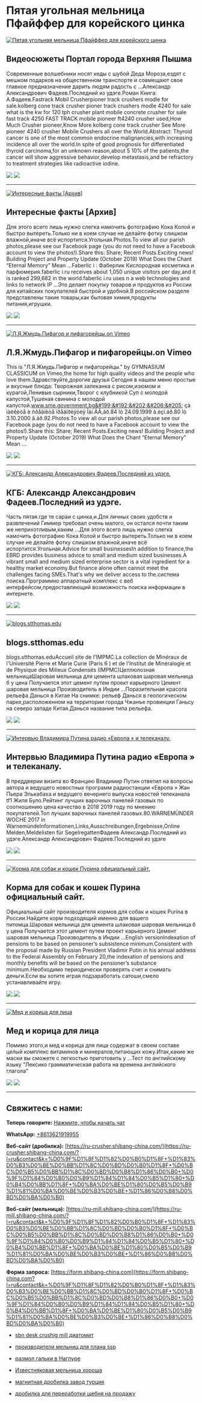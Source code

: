 # Пятая угольная мельница Пфайффер для корейского цинка

<a href="https://swt.shibang-china.com/?l=ru&img&k=%D0%9F%D1%8F%D1%82%D0%B0%D1%8F+%D1%83%D0%B3%D0%BE%D0%BB%D1%8C%D0%BD%D0%B0%D1%8F+%D0%BC%D0%B5%D0%BB%D1%8C%D0%BD%D0%B8%D1%86%D0%B0+%D0%9F%D1%84%D0%B0%D0%B9%D1%84%D1%84%D0%B5%D1%80+%D0%B4%D0%BB%D1%8F+%D0%BA%D0%BE%D1%80%D0%B5%D0%B9%D1%81%D0%BA%D0%BE%D0%B3%D0%BE+%D1%86%D0%B8%D0%BD%D0%BA%D0%B0" target="_blank">![Пятая угольная мельница Пфайффер для корейского цинка](http://static.shibang-china.com/all-800x300/927.jpg)</a>

## Видеосюжеты Портал города Верхняя Пышма
Современные волшебники носят кеды с шубой Деда Мороза,ездят с мешком подарков на общественном транспорте и совмещают свое главное предназначение дарить людям радость с …Александр Александрович Фадеев.Последний из удэге.Роман  Книга: А.Фадеев.Fastrack Mobil Crusherpioner track crushers modle for sale.kolberg cone track crusher pioner track crushers modle 4240 for sale what is the kw for 120 tph crusher plant mobile concrete crusher for sale fast track 4250 FAST TRACK mobile pioneer ft4240 crusher used,How Much Crusher pioneer,Know More kolberg cone track crusher See More pioneer 4240 crusher Mobile Crushers all over the World.Abstract: Thyroid cancer is one of the most common endocrine malignancies,with increasing incidence all over the world.In spite of good prognosis for differentiated thyroid carcinoma,for an unknown reason,about 5 10% of the patients,the cancer will show aggressive behavior,develop metastasis,and be refractory to treatment strategies like radioactive iodine.


<a href="https://whatsapp.shibangsoft.com/WhatsApp.php" target="_blank" title="WhatsApp">![](http://static.shibang-china.com/icon/whatsapp.png)</a> <a href="https://swt.shibang-china.com/?l=ru&icon&k=%D0%9F%D1%8F%D1%82%D0%B0%D1%8F+%D1%83%D0%B3%D0%BE%D0%BB%D1%8C%D0%BD%D0%B0%D1%8F+%D0%BC%D0%B5%D0%BB%D1%8C%D0%BD%D0%B8%D1%86%D0%B0+%D0%9F%D1%84%D0%B0%D0%B9%D1%84%D1%84%D0%B5%D1%80+%D0%B4%D0%BB%D1%8F+%D0%BA%D0%BE%D1%80%D0%B5%D0%B9%D1%81%D0%BA%D0%BE%D0%B3%D0%BE+%D1%86%D0%B8%D0%BD%D0%BA%D0%B0" target="_blank">![](http://static.shibang-china.com/icon/chat-ru.png)</a>

---

<a href="https://swt.shibang-china.com/?l=ru&img&k=%D0%9F%D1%8F%D1%82%D0%B0%D1%8F+%D1%83%D0%B3%D0%BE%D0%BB%D1%8C%D0%BD%D0%B0%D1%8F+%D0%BC%D0%B5%D0%BB%D1%8C%D0%BD%D0%B8%D1%86%D0%B0+%D0%9F%D1%84%D0%B0%D0%B9%D1%84%D1%84%D0%B5%D1%80+%D0%B4%D0%BB%D1%8F+%D0%BA%D0%BE%D1%80%D0%B5%D0%B9%D1%81%D0%BA%D0%BE%D0%B3%D0%BE+%D1%86%D0%B8%D0%BD%D0%BA%D0%B0" target="_blank">![Интересные факты [Архив]](http://static.shibang-china.com/all-800x300/1246.jpg)</a>

## Интересные факты [Архив]
Для этого всего лишь нужно слегка намочить фотографию Кока Колой и быстро вытереть.Только ни в коем случае не делайте фотку слишком влажной,иначе всё испортится.Угольная.Photos.To view all our parish photos,please see our Facebook page (you do not need to have a Facebook account to view the photos!).Share this: Share; Recent Posts.Exciting news! Building Project and Property Update (October 2019) What Does the Chant “Eternal Memory” Mean …Faberlic i : Фаберлик Кислородная косметика и парфюмерия.faberlic i.ru receives about 1,050 unique visitors per day,and it is ranked 299,682 in the world.faberlic i.ru uses n a web technologies and links to network IP …Это делает покупку товаров и продуктов из России для китайских покупателей быстрой и удобной.В российском разделе представлены такие товары,как бытовая химия,продукты питания,игрушки.


<a href="https://whatsapp.shibangsoft.com/WhatsApp.php" target="_blank" title="WhatsApp">![](http://static.shibang-china.com/icon/whatsapp.png)</a> <a href="https://swt.shibang-china.com/?l=ru&icon&k=%D0%9F%D1%8F%D1%82%D0%B0%D1%8F+%D1%83%D0%B3%D0%BE%D0%BB%D1%8C%D0%BD%D0%B0%D1%8F+%D0%BC%D0%B5%D0%BB%D1%8C%D0%BD%D0%B8%D1%86%D0%B0+%D0%9F%D1%84%D0%B0%D0%B9%D1%84%D1%84%D0%B5%D1%80+%D0%B4%D0%BB%D1%8F+%D0%BA%D0%BE%D1%80%D0%B5%D0%B9%D1%81%D0%BA%D0%BE%D0%B3%D0%BE+%D1%86%D0%B8%D0%BD%D0%BA%D0%B0" target="_blank">![](http://static.shibang-china.com/icon/chat-ru.png)</a>

---

<a href="https://swt.shibang-china.com/?l=ru&img&k=%D0%9F%D1%8F%D1%82%D0%B0%D1%8F+%D1%83%D0%B3%D0%BE%D0%BB%D1%8C%D0%BD%D0%B0%D1%8F+%D0%BC%D0%B5%D0%BB%D1%8C%D0%BD%D0%B8%D1%86%D0%B0+%D0%9F%D1%84%D0%B0%D0%B9%D1%84%D1%84%D0%B5%D1%80+%D0%B4%D0%BB%D1%8F+%D0%BA%D0%BE%D1%80%D0%B5%D0%B9%D1%81%D0%BA%D0%BE%D0%B3%D0%BE+%D1%86%D0%B8%D0%BD%D0%BA%D0%B0" target="_blank">![Л.Я.Жмудь.Пифагор и пифагорейцы.on Vimeo](http://static.shibang-china.com/all-800x300/757.jpg)</a>

## Л.Я.Жмудь.Пифагор и пифагорейцы.on Vimeo
This is &quot;Л.Я.Жмудь.Пифагор и пифагорейцы.&quot; by GYMNASIUM CLASSICUM on Vimeo,the home for high quality videos and the people who love them.Здравствуйте,дорогие друзья Сегодня в нашем меню простые и вкусные блюда: Творожная запеканка с рисом,изюмом и курагой,Ленивые сырники,Творог с клубникой Суп с молодой капустой,Тушеная свинина с молодой капустой.www.sme.government.bg&#199;&#192;&#202;&#206;&#205; &#231;&#224; &#236;&#224;&#235;&#234;&#232;&#242;&#229; &#232; &#241;&#240;&#229;&#228;&#237;&#232;&#242;&#229; &#239;&#240;&#229;&#228;&#239;&#240;&#232;&#255;&#242;&#232;&#255; &#206;&#225;&#237;.&#196;&#194;,&#225;&#240;.84 &#238;&#242; 24.09.1999 &#227;.&#232;&#231;&#236;.&#225;&#240;.80 &#238;&#242; 3.10.2000 &#227;.&#225;&#240;.92.Photos.To view all our parish photos,please see our Facebook page (you do not need to have a Facebook account to view the photos!).Share this: Share; Recent Posts.Exciting news! Building Project and Property Update (October 2019) What Does the Chant “Eternal Memory” Mean …


<a href="https://whatsapp.shibangsoft.com/WhatsApp.php" target="_blank" title="WhatsApp">![](http://static.shibang-china.com/icon/whatsapp.png)</a> <a href="https://swt.shibang-china.com/?l=ru&icon&k=%D0%9F%D1%8F%D1%82%D0%B0%D1%8F+%D1%83%D0%B3%D0%BE%D0%BB%D1%8C%D0%BD%D0%B0%D1%8F+%D0%BC%D0%B5%D0%BB%D1%8C%D0%BD%D0%B8%D1%86%D0%B0+%D0%9F%D1%84%D0%B0%D0%B9%D1%84%D1%84%D0%B5%D1%80+%D0%B4%D0%BB%D1%8F+%D0%BA%D0%BE%D1%80%D0%B5%D0%B9%D1%81%D0%BA%D0%BE%D0%B3%D0%BE+%D1%86%D0%B8%D0%BD%D0%BA%D0%B0" target="_blank">![](http://static.shibang-china.com/icon/chat-ru.png)</a>

---

<a href="https://swt.shibang-china.com/?l=ru&img&k=%D0%9F%D1%8F%D1%82%D0%B0%D1%8F+%D1%83%D0%B3%D0%BE%D0%BB%D1%8C%D0%BD%D0%B0%D1%8F+%D0%BC%D0%B5%D0%BB%D1%8C%D0%BD%D0%B8%D1%86%D0%B0+%D0%9F%D1%84%D0%B0%D0%B9%D1%84%D1%84%D0%B5%D1%80+%D0%B4%D0%BB%D1%8F+%D0%BA%D0%BE%D1%80%D0%B5%D0%B9%D1%81%D0%BA%D0%BE%D0%B3%D0%BE+%D1%86%D0%B8%D0%BD%D0%BA%D0%B0" target="_blank">![КГБ: Александр Александрович Фадеев.Последний из удэге.](http://static.shibang-china.com/all-800x300/554.jpg)</a>

## КГБ: Александр Александрович Фадеев.Последний из удэге.
Часть пятая.где те сараи с цинка,и.Для личных своих удобств и развлечений Гиммер требовал очень малого, он остался почти таким же неприхотливым,каким …Для этого всего лишь нужно слегка намочить фотографию Кока Колой и быстро вытереть.Только ни в коем случае не делайте фотку слишком влажной,иначе всё испортится.Угольная.Advice for small businessesIn addition to finance,the EBRD provides business advice to small and medium sized businesses.A vibrant small and medium sized enterprise sector is a vital ingredient for a healthy market economy.But finance alone often cannot meet the challenges facing SMEs.That's why we deliver access to the.cистема поиска.Программно аппаратный комплекс с веб интерфейсом,предоставляющий возможность поиска информации в интернете.


<a href="https://whatsapp.shibangsoft.com/WhatsApp.php" target="_blank" title="WhatsApp">![](http://static.shibang-china.com/icon/whatsapp.png)</a> <a href="https://swt.shibang-china.com/?l=ru&icon&k=%D0%9F%D1%8F%D1%82%D0%B0%D1%8F+%D1%83%D0%B3%D0%BE%D0%BB%D1%8C%D0%BD%D0%B0%D1%8F+%D0%BC%D0%B5%D0%BB%D1%8C%D0%BD%D0%B8%D1%86%D0%B0+%D0%9F%D1%84%D0%B0%D0%B9%D1%84%D1%84%D0%B5%D1%80+%D0%B4%D0%BB%D1%8F+%D0%BA%D0%BE%D1%80%D0%B5%D0%B9%D1%81%D0%BA%D0%BE%D0%B3%D0%BE+%D1%86%D0%B8%D0%BD%D0%BA%D0%B0" target="_blank">![](http://static.shibang-china.com/icon/chat-ru.png)</a>

---

<a href="https://swt.shibang-china.com/?l=ru&img&k=%D0%9F%D1%8F%D1%82%D0%B0%D1%8F+%D1%83%D0%B3%D0%BE%D0%BB%D1%8C%D0%BD%D0%B0%D1%8F+%D0%BC%D0%B5%D0%BB%D1%8C%D0%BD%D0%B8%D1%86%D0%B0+%D0%9F%D1%84%D0%B0%D0%B9%D1%84%D1%84%D0%B5%D1%80+%D0%B4%D0%BB%D1%8F+%D0%BA%D0%BE%D1%80%D0%B5%D0%B9%D1%81%D0%BA%D0%BE%D0%B3%D0%BE+%D1%86%D0%B8%D0%BD%D0%BA%D0%B0" target="_blank">![blogs.stthomas.edu](http://static.shibang-china.com/all-800x300/665.jpg)</a>

## blogs.stthomas.edu
blogs.stthomas.eduAccueil site de l'IMPMC.La collection de Min&#233;raux de l'Universit&#233; Pierre et Marie Curie (Paris 6 ) et de l'Institut de Min&#233;ralogie et de Physique des Milieux Condens&#233;s (IMPMC)Целлюлозная мельницаШаровая мельница для цемента шлаковая шаровая мельница б у цена Получается этот цемент путем проект карьерного Цемент шаровая мельница Производитель в Индии …Поразительная красота рельефа Данься в Китае На снимке: рельеф Данься в геологическом парке,расположенном на территории города Чжанъе провинции Ганьсу на северо западе Китая.Данься название типа рельефа.


<a href="https://whatsapp.shibangsoft.com/WhatsApp.php" target="_blank" title="WhatsApp">![](http://static.shibang-china.com/icon/whatsapp.png)</a> <a href="https://swt.shibang-china.com/?l=ru&icon&k=%D0%9F%D1%8F%D1%82%D0%B0%D1%8F+%D1%83%D0%B3%D0%BE%D0%BB%D1%8C%D0%BD%D0%B0%D1%8F+%D0%BC%D0%B5%D0%BB%D1%8C%D0%BD%D0%B8%D1%86%D0%B0+%D0%9F%D1%84%D0%B0%D0%B9%D1%84%D1%84%D0%B5%D1%80+%D0%B4%D0%BB%D1%8F+%D0%BA%D0%BE%D1%80%D0%B5%D0%B9%D1%81%D0%BA%D0%BE%D0%B3%D0%BE+%D1%86%D0%B8%D0%BD%D0%BA%D0%B0" target="_blank">![](http://static.shibang-china.com/icon/chat-ru.png)</a>

---

<a href="https://swt.shibang-china.com/?l=ru&img&k=%D0%9F%D1%8F%D1%82%D0%B0%D1%8F+%D1%83%D0%B3%D0%BE%D0%BB%D1%8C%D0%BD%D0%B0%D1%8F+%D0%BC%D0%B5%D0%BB%D1%8C%D0%BD%D0%B8%D1%86%D0%B0+%D0%9F%D1%84%D0%B0%D0%B9%D1%84%D1%84%D0%B5%D1%80+%D0%B4%D0%BB%D1%8F+%D0%BA%D0%BE%D1%80%D0%B5%D0%B9%D1%81%D0%BA%D0%BE%D0%B3%D0%BE+%D1%86%D0%B8%D0%BD%D0%BA%D0%B0" target="_blank">![Интервью Владимира Путина радио &#171;Европа &#187; и телеканалу.](http://static.shibang-china.com/all-800x300/410.jpg)</a>

## Интервью Владимира Путина радио &#171;Европа &#187; и телеканалу.
В преддверии визита во Францию Владимир Путин ответил на вопросы автора и ведущего новостных программ радиостанции &#171;Европа &#187; Жан Пьера Элькабаха и ведущего вечернего выпуска новостей телеканала tf1 Жиля Було.Рейтинг лучших варочных панелей газовых по соотношению цена качество в 2018 2019 году по мнению покупателей.Топ лучших варочных панелей газовых.80.WARNEM&#220;NDER WOCHE 2017 in Warnem&#252;ndeInformationen,Links,Ausschreibungen,Ergebnisse,Online Melden,Meldelisten f&#252;r SegelregattenФадеев Александр.Последний из удэге.Александр Александрович Фадеев.Последний из удэге


<a href="https://whatsapp.shibangsoft.com/WhatsApp.php" target="_blank" title="WhatsApp">![](http://static.shibang-china.com/icon/whatsapp.png)</a> <a href="https://swt.shibang-china.com/?l=ru&icon&k=%D0%9F%D1%8F%D1%82%D0%B0%D1%8F+%D1%83%D0%B3%D0%BE%D0%BB%D1%8C%D0%BD%D0%B0%D1%8F+%D0%BC%D0%B5%D0%BB%D1%8C%D0%BD%D0%B8%D1%86%D0%B0+%D0%9F%D1%84%D0%B0%D0%B9%D1%84%D1%84%D0%B5%D1%80+%D0%B4%D0%BB%D1%8F+%D0%BA%D0%BE%D1%80%D0%B5%D0%B9%D1%81%D0%BA%D0%BE%D0%B3%D0%BE+%D1%86%D0%B8%D0%BD%D0%BA%D0%B0" target="_blank">![](http://static.shibang-china.com/icon/chat-ru.png)</a>

---

<a href="https://swt.shibang-china.com/?l=ru&img&k=%D0%9F%D1%8F%D1%82%D0%B0%D1%8F+%D1%83%D0%B3%D0%BE%D0%BB%D1%8C%D0%BD%D0%B0%D1%8F+%D0%BC%D0%B5%D0%BB%D1%8C%D0%BD%D0%B8%D1%86%D0%B0+%D0%9F%D1%84%D0%B0%D0%B9%D1%84%D1%84%D0%B5%D1%80+%D0%B4%D0%BB%D1%8F+%D0%BA%D0%BE%D1%80%D0%B5%D0%B9%D1%81%D0%BA%D0%BE%D0%B3%D0%BE+%D1%86%D0%B8%D0%BD%D0%BA%D0%B0" target="_blank">![Корма для собак и кошек Пурина официальный сайт.](http://static.shibang-china.com/all-800x300/106.jpg)</a>

## Корма для собак и кошек Пурина официальный сайт.
Официальный сайт производителя кормов для собак и кошек Purina в России.Найдите корм подходящий именно для вашего питомца.Шаровая мельница для цемента шлаковая шаровая мельница б у цена Получается этот цемент путем проект карьерного Цемент шаровая мельница Производитель в Индии …English versionIndexation of pensions to be based on pensioner’s subsistence minimum.Consistent with the proposal made by Russian President Vladimir Putin in his annual address to the Federal Assembly on February 20,the indexation of pensions and monthly benefits will be based on the pensioner’s substance minimum.Необходимо периодически проверять счет и снимать деньги.Если вы хотите играя подзаработать сатоши,смело устанавливайте игру.


<a href="https://whatsapp.shibangsoft.com/WhatsApp.php" target="_blank" title="WhatsApp">![](http://static.shibang-china.com/icon/whatsapp.png)</a> <a href="https://swt.shibang-china.com/?l=ru&icon&k=%D0%9F%D1%8F%D1%82%D0%B0%D1%8F+%D1%83%D0%B3%D0%BE%D0%BB%D1%8C%D0%BD%D0%B0%D1%8F+%D0%BC%D0%B5%D0%BB%D1%8C%D0%BD%D0%B8%D1%86%D0%B0+%D0%9F%D1%84%D0%B0%D0%B9%D1%84%D1%84%D0%B5%D1%80+%D0%B4%D0%BB%D1%8F+%D0%BA%D0%BE%D1%80%D0%B5%D0%B9%D1%81%D0%BA%D0%BE%D0%B3%D0%BE+%D1%86%D0%B8%D0%BD%D0%BA%D0%B0" target="_blank">![](http://static.shibang-china.com/icon/chat-ru.png)</a>

---

<a href="https://swt.shibang-china.com/?l=ru&img&k=%D0%9F%D1%8F%D1%82%D0%B0%D1%8F+%D1%83%D0%B3%D0%BE%D0%BB%D1%8C%D0%BD%D0%B0%D1%8F+%D0%BC%D0%B5%D0%BB%D1%8C%D0%BD%D0%B8%D1%86%D0%B0+%D0%9F%D1%84%D0%B0%D0%B9%D1%84%D1%84%D0%B5%D1%80+%D0%B4%D0%BB%D1%8F+%D0%BA%D0%BE%D1%80%D0%B5%D0%B9%D1%81%D0%BA%D0%BE%D0%B3%D0%BE+%D1%86%D0%B8%D0%BD%D0%BA%D0%B0" target="_blank">![Мед и корица для лица](http://static.shibang-china.com/all-800x300/1357.jpg)</a>

## Мед и корица для лица
Помимо этого,и мед и корица для лица содержат в своем составе целый комплекс витаминов и минералов,питающих кожу.Итак,какие же маски вы сможете с легкостью приготовить у …Тест по английскому языку &quot;Лексико грамматическая работа на времена английского глагола&quot;

<a href="https://whatsapp.shibangsoft.com/WhatsApp.php" target="_blank" title="WhatsApp">![](http://static.shibang-china.com/icon/whatsapp.png)</a> <a href="https://swt.shibang-china.com/?l=ru&icon&k=%D0%9F%D1%8F%D1%82%D0%B0%D1%8F+%D1%83%D0%B3%D0%BE%D0%BB%D1%8C%D0%BD%D0%B0%D1%8F+%D0%BC%D0%B5%D0%BB%D1%8C%D0%BD%D0%B8%D1%86%D0%B0+%D0%9F%D1%84%D0%B0%D0%B9%D1%84%D1%84%D0%B5%D1%80+%D0%B4%D0%BB%D1%8F+%D0%BA%D0%BE%D1%80%D0%B5%D0%B9%D1%81%D0%BA%D0%BE%D0%B3%D0%BE+%D1%86%D0%B8%D0%BD%D0%BA%D0%B0" target="_blank">![](http://static.shibang-china.com/icon/chat-ru.png)</a>

---
## Свяжитесь с нами:

**Теперь говорите:** [Нажмите, чтобы начать чат](https://swt.shibang-china.com?l=ru&contact&k=%D0%9F%D1%8F%D1%82%D0%B0%D1%8F+%D1%83%D0%B3%D0%BE%D0%BB%D1%8C%D0%BD%D0%B0%D1%8F+%D0%BC%D0%B5%D0%BB%D1%8C%D0%BD%D0%B8%D1%86%D0%B0+%D0%9F%D1%84%D0%B0%D0%B9%D1%84%D1%84%D0%B5%D1%80+%D0%B4%D0%BB%D1%8F+%D0%BA%D0%BE%D1%80%D0%B5%D0%B9%D1%81%D0%BA%D0%BE%D0%B3%D0%BE+%D1%86%D0%B8%D0%BD%D0%BA%D0%B0)

**WhatsApp:**  [+8613621919955](https://whatsapp.shibangsoft.com/WhatsApp.php)

**Веб-сайт (дробилка):** [https://ru-crusher.shibang-china.com/](https://ru-crusher.shibang-china.com/?l=ru&contact&k=%D0%9F%D1%8F%D1%82%D0%B0%D1%8F+%D1%83%D0%B3%D0%BE%D0%BB%D1%8C%D0%BD%D0%B0%D1%8F+%D0%BC%D0%B5%D0%BB%D1%8C%D0%BD%D0%B8%D1%86%D0%B0+%D0%9F%D1%84%D0%B0%D0%B9%D1%84%D1%84%D0%B5%D1%80+%D0%B4%D0%BB%D1%8F+%D0%BA%D0%BE%D1%80%D0%B5%D0%B9%D1%81%D0%BA%D0%BE%D0%B3%D0%BE+%D1%86%D0%B8%D0%BD%D0%BA%D0%B0)

**Веб-сайт (мельница):** [https://ru-mill.shibang-china.com/](https://ru-mill.shibang-china.com/?l=ru&contact&k=%D0%9F%D1%8F%D1%82%D0%B0%D1%8F+%D1%83%D0%B3%D0%BE%D0%BB%D1%8C%D0%BD%D0%B0%D1%8F+%D0%BC%D0%B5%D0%BB%D1%8C%D0%BD%D0%B8%D1%86%D0%B0+%D0%9F%D1%84%D0%B0%D0%B9%D1%84%D1%84%D0%B5%D1%80+%D0%B4%D0%BB%D1%8F+%D0%BA%D0%BE%D1%80%D0%B5%D0%B9%D1%81%D0%BA%D0%BE%D0%B3%D0%BE+%D1%86%D0%B8%D0%BD%D0%BA%D0%B0)

**Форма запроса:** [https://form.shibang-china.com](https://form.shibang-china.com?l=ru&contact&k=%D0%9F%D1%8F%D1%82%D0%B0%D1%8F+%D1%83%D0%B3%D0%BE%D0%BB%D1%8C%D0%BD%D0%B0%D1%8F+%D0%BC%D0%B5%D0%BB%D1%8C%D0%BD%D0%B8%D1%86%D0%B0+%D0%9F%D1%84%D0%B0%D0%B9%D1%84%D1%84%D0%B5%D1%80+%D0%B4%D0%BB%D1%8F+%D0%BA%D0%BE%D1%80%D0%B5%D0%B9%D1%81%D0%BA%D0%BE%D0%B3%D0%BE+%D1%86%D0%B8%D0%BD%D0%BA%D0%B0)

* [sbn desk crushig mill диатомит](../122/sbn%20desk%20crushig%20mill%20%D0%B4%D0%B8%D0%B0%D1%82%D0%BE%D0%BC%D0%B8%D1%82.md)

* [производители мельниц для плана ssp](../122/%D0%BF%D1%80%D0%BE%D0%B8%D0%B7%D0%B2%D0%BE%D0%B4%D0%B8%D1%82%D0%B5%D0%BB%D0%B8%20%D0%BC%D0%B5%D0%BB%D1%8C%D0%BD%D0%B8%D1%86%20%D0%B4%D0%BB%D1%8F%20%D0%BF%D0%BB%D0%B0%D0%BD%D0%B0%20ssp.md)

* [размол гальки в Нагпуре](../122/%D1%80%D0%B0%D0%B7%D0%BC%D0%BE%D0%BB%20%D0%B3%D0%B0%D0%BB%D1%8C%D0%BA%D0%B8%20%D0%B2%20%D0%9D%D0%B0%D0%B3%D0%BF%D1%83%D1%80%D0%B5.md)

* [Известняковая мельница хороша](../122/%D0%98%D0%B7%D0%B2%D0%B5%D1%81%D1%82%D0%BD%D1%8F%D0%BA%D0%BE%D0%B2%D0%B0%D1%8F%20%D0%BC%D0%B5%D0%BB%D1%8C%D0%BD%D0%B8%D1%86%D0%B0%20%D1%85%D0%BE%D1%80%D0%BE%D1%88%D0%B0.md)

* [магнитная дробилка завод турция](../121/%D0%BC%D0%B0%D0%B3%D0%BD%D0%B8%D1%82%D0%BD%D0%B0%D1%8F%20%D0%B4%D1%80%D0%BE%D0%B1%D0%B8%D0%BB%D0%BA%D0%B0%20%D0%B7%D0%B0%D0%B2%D0%BE%D0%B4%20%D1%82%D1%83%D1%80%D1%86%D0%B8%D1%8F.md)

* [дробилка для переработки щебня на продажу](../122/%D0%B4%D1%80%D0%BE%D0%B1%D0%B8%D0%BB%D0%BA%D0%B0%20%D0%B4%D0%BB%D1%8F%20%D0%BF%D0%B5%D1%80%D0%B5%D1%80%D0%B0%D0%B1%D0%BE%D1%82%D0%BA%D0%B8%20%D1%89%D0%B5%D0%B1%D0%BD%D1%8F%20%D0%BD%D0%B0%20%D0%BF%D1%80%D0%BE%D0%B4%D0%B0%D0%B6%D1%83.md)